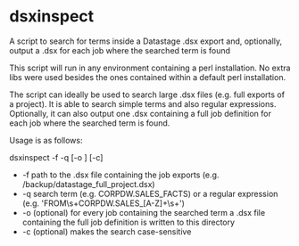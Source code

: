 # dsxinspect
A script to search for terms inside a Datastage .dsx export and, optionally, output a .dsx for each job where the searched term is found

This script will run in any environment containing a perl installation. No extra libs were used besides the ones contained within a default perl installation.

The script can ideally be used to search large .dsx files (e.g. full exports of a project). It is able to search simple terms and also regular expressions. Optionally, it can also output one .dsx containing a full job definition for each job where the searched term is found.

Usage is as follows:

dsxinspect -f <path to file> -q <term> [-o <directory>] [-c]
  
*  -f path to the .dsx file containing the job exports (e.g. /backup/datastage_full_project.dsx)
*  -q search term (e.g. CORPDW.SALES_FACTS) or a regular expression (e.g. 'FROM\s+CORPDW\.SALES_[A-Z]+\s+')
*  -o (optional) for every job containing the searched term a .dsx file containing the full job definition is written to this directory
*  -c (optional) makes the search case-sensitive
  

